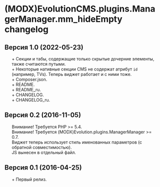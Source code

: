 # (MODX)EvolutionCMS.plugins.ManagerManager.mm_hideEmpty changelog


## Версия 1.0 (2022-05-23)
* \+ Секции и табы, содержащие только скрытые дочерние элементы, также считаются путыми.
* \+ Некоторые нативные секции CMS не содержат атрибут `id` (например, TVs). Теперь виджет работает и с ними тоже.
* \+ Composer.json.
* \+ README.
* \+ README_ru.
* \+ CHANGELOG.
* \+ CHANGELOG_ru.


## Версия 0.2 (2016-11-05)
* Внимание! Требуется PHP >= 5.4.
* Внимание! Требуется (MODX)Evolution.plugins.ManagerManager >= 0.7.
* Виджет теперь использует стиль именованных параметров (с обратной совместимостью).
* JS вынесен в отдельный файл.


## Версия 0.1 (2016-04-25)
* \+ Первый релиз.


<link rel="stylesheet" type="text/css" href="https://DivanDesign.ru/assets/files/ddMarkdown.css" />
<style>ul{list-style:none;}</style>